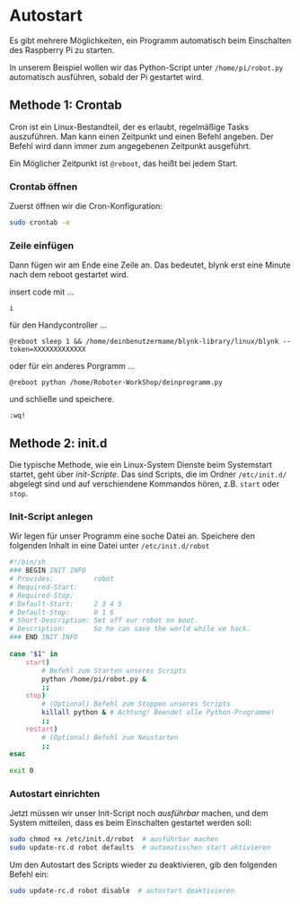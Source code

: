 # Autostart

Es gibt mehrere Möglichkeiten, ein Programm automatisch beim Einschalten des Raspberry Pi zu starten.

In unserem Beispiel wollen wir das Python-Script unter `/home/pi/robot.py` automatisch ausführen, sobald der Pi gestartet wird.

## Methode 1: Crontab

Cron ist ein Linux-Bestandteil, der es erlaubt, regelmäßige Tasks auszuführen. Man kann einen Zeitpunkt und einen Befehl angeben. Der Befehl wird dann immer zum angegebenen Zeitpunkt ausgeführt.

Ein Möglicher Zeitpunkt ist `@reboot`, das heißt bei jedem Start.

### Crontab öffnen

Zuerst öffnen wir die Cron-Konfiguration:

```bash
sudo crontab -e
```

### Zeile einfügen

Dann fügen wir am Ende eine Zeile an. Das bedeutet, blynk erst eine Minute nach dem reboot gestartet wird. 

insert code mit  ... 

```
i
```

für den Handycontroller ... 

```cron
@reboot sleep 1 && /home/deinbenutzermame/blynk-library/linux/blynk --token=XXXXXXXXXXXXX
```

oder für ein anderes Porgramm ... 

```cron
@reboot python /home/Roboter-WorkShop/deinprogramm.py
```


und schließe und speichere. 

````
:wq!
````


## Methode 2: init.d

Die typische Methode, wie ein Linux-System Dienste beim Systemstart startet, geht über *init-Scripte*. Das sind Scripts, die im Ordner `/etc/init.d/` abgelegt sind und auf verschiendene Kommandos hören, z.B. `start` oder `stop`.

### Init-Script anlegen

Wir legen für unser Programm eine soche Datei an. Speichere den folgenden Inhalt in eine Datei unter `/etc/init.d/robot`

```bash
#!/bin/sh
### BEGIN INIT INFO
# Provides:			 robot
# Required-Start:    
# Required-Stop:     
# Default-Start:     2 3 4 5
# Default-Stop:      0 1 6
# Short-Description: Set off our robot on boot.
# Description:       So he can save the world while we hack.
### END INIT INFO
 
case "$1" in
    start)
        # Befehl zum Starten unseres Scripts
        python /home/pi/robot.py &
        ;;
    stop)
        # (Optional) Befehl zum Stoppen unseres Scripts
        killall python & # Achtung! Beendet alle Python-Programme!
        ;;
    restart)
        # (Optional) Befehl zum Neustarten
        ;;
esac
 
exit 0
```

### Autostart einrichten

Jetzt müssen wir unser Init-Script noch *ausführbar* machen, und dem System mitteilen, dass es beim Einschalten gestartet werden soll:

```bash
sudo chmod +x /etc/init.d/robot  # ausführbar machen
sudo update-rc.d robot defaults  # automatischen start aktivieren
```

Um den Autostart des Scripts wieder zu deaktivieren, gib den folgenden Befehl ein:

```bash
sudo update-rc.d robot disable  # autostart deaktivieren
```


